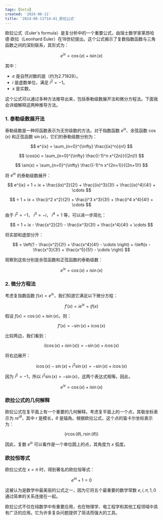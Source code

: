 ```yaml
---
tags: [beta]
created: '2024-06-11'
title: '2024-06-11T14:41_欧拉公式'
---
```


欧拉公式（Euler's formula）是复分析中的一个重要公式，由瑞士数学家莱昂哈德·欧拉（Leonhard Euler）在18世纪提出。这个公式揭示了复数指数函数与三角函数之间的深刻联系，其形式为：

$$
e^{ix} = \cos(x) + i\sin(x)
$$

其中：
- $e$ 是自然对数的底（约为2.71828）。
- $i$ 是虚数单位，满足 $i^2 = -1$。
- $x$ 是实数。

这个公式可以通过多种方法推导出来，包括泰勒级数展开法和微分方程法。下面我会详细解释这两种推导方法。

### 1. 泰勒级数展开法

泰勒级数是一种将函数表示为无穷级数的方法。对于指数函数 $e^{ix}$、余弦函数 $\cos(x)$ 和正弦函数 $\sin(x)$，它们的泰勒级数分别为：

$$
e^{ix} = \sum_{n=0}^{\infty} \frac{(ix)^n}{n!}
$$

$$
\cos(x) = \sum_{n=0}^{\infty} \frac{(-1)^n x^{2n}}{(2n)!}
$$

$$
\sin(x) = \sum_{n=0}^{\infty} \frac{(-1)^n x^{2n+1}}{(2n+1)!}
$$

将 $e^{ix}$ 的泰勒级数展开：

$$
e^{ix} = 1 + ix + \frac{(ix)^2}{2!} + \frac{(ix)^3}{3!} + \frac{(ix)^4}{4!} + \cdots
$$

$$
= 1 + ix + \frac{i^2 x^2}{2!} + \frac{i^3 x^3}{3!} + \frac{i^4 x^4}{4!} + \cdots
$$

由于 $i^2 = -1$， $i^3 = -i$， $i^4 = 1$ 等，可以进一步简化：

$$
= 1 + ix - \frac{x^2}{2!} - \frac{ix^3}{3!} + \frac{x^4}{4!} + \cdots
$$

将实部和虚部分开：

$$
= \left(1 - \frac{x^2}{2!} + \frac{x^4}{4!} - \cdots \right) + i\left(x - \frac{x^3}{3!} + \frac{x^5}{5!} - \cdots \right)
$$

观察到这些分别是余弦函数和正弦函数的泰勒级数：

$$
e^{ix} = \cos(x) + i\sin(x)
$$

### 2. 微分方程法

考虑复指数函数 $f(x) = e^{ix}$，我们知道它满足以下微分方程：

$$
f'(x) = i e^{ix} = if(x)
$$

假设 $f(x) = \cos(x) + i\sin(x)$，则：

$$
f'(x) = -\sin(x) + i\cos(x)
$$

比较两边，我们看到：

$$
i(\cos(x) + i\sin(x)) = -\sin(x) + i\cos(x)
$$

将右边展开：

$$
i\cos(x) - \sin(x) + i^2 \sin(x) = -\sin(x) + i\cos(x)
$$

因为 $i^2 = -1$，所以 $i^2 \sin(x) = -\sin(x)$，这两个表达式相等。因此，

$$
e^{ix} = \cos(x) + i\sin(x)
$$

### 欧拉公式的几何解释

欧拉公式在复平面上有一个重要的几何解释。考虑复平面上的一个点，其极坐标表示为 $re^{i\theta}$，其中 $r$ 是模长，$\theta$ 是辐角。根据欧拉公式，这个点的笛卡尔坐标表示为：

$$
(r\cos(\theta), r\sin(\theta))
$$

因此，复数 $e^{ix}$ 可以看作是一个单位圆上的点，其角度为 $x$ 弧度。

### 欧拉恒等式

欧拉公式在 $x = \pi$ 时，得到著名的欧拉恒等式：

$$
e^{i\pi} + 1 = 0
$$

这被认为是数学中最美丽的公式之一，因为它将五个最重要的数学常数 $e, i, \pi, 1, 0$ 通过简单的关系连接在一起。

欧拉公式不仅在纯数学中有重要应用，也在物理学、电工程学和其他工程领域中具有广泛的应用。它为许多复杂问题提供了简洁而强大的工具。

